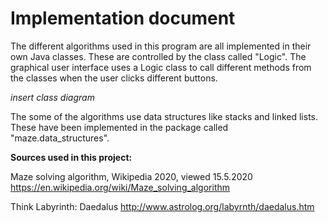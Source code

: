 # Implementation document

The different algorithms used in this program are all implemented in their own Java classes. These are controlled by the class called "Logic". The graphical user interface uses a Logic class to call different methods from the classes when the user clicks different buttons.

*insert class diagram*

The some of the algorithms use data structures like stacks and linked lists. These have been implemented in the package called "maze.data_structures".

**Sources used in this project:**

Maze solving algorithm, Wikipedia 2020, viewed 15.5.2020
https://en.wikipedia.org/wiki/Maze_solving_algorithm

Think Labyrinth: Daedalus
http://www.astrolog.org/labyrnth/daedalus.htm